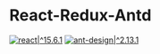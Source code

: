 # React-Redux-Antd
  [![react|^15.6.1](https://img.shields.io/badge/react-%5E15.6.1-red.svg)](https://cdnjs.cloudflare.com/ajax/libs/react/15.6.1/react.min.js)
[![ant-design|^2.13.1](https://img.shields.io/badge/ant--design-%5E2.13.1-brightgreen.svg)](https://ant.design/index-cn)
